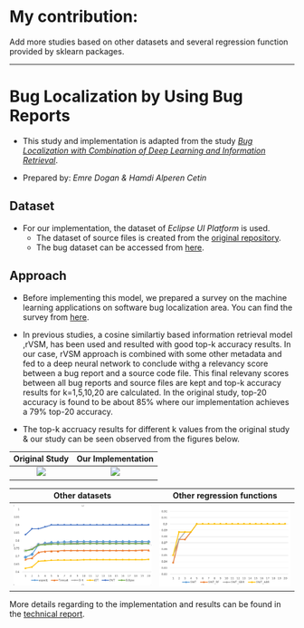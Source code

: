 # My contribution:
Add more studies based on other datasets and several regression function provided by sklearn packages.

----------------------------------------------------------------------------------------------------------------------------------------------


# Bug Localization by Using Bug Reports

- This study and implementation is adapted from the study [*Bug Localization with Combination of Deep Learning and Information Retrieval*](https://ieeexplore.ieee.org/document/7961519).

- Prepared by: *Emre Dogan & Hamdi Alperen Cetin*

## Dataset

- For our implementation, the dataset of *Eclipse UI Platform* is used.
	- The dataset of source files is created from the [original repository](https://github.com/eclipse/eclipse.platform.ui).
	- The bug dataset can be accessed from [here](https://github.com/logpai/bugrepo/tree/master/EclipsePlatform).


## Approach
- Before implementing this model, we prepared a survey on the machine learning applications on software bug localization area. You can find the survey from [here](./doc/survey.pdf).

- In previous studies, a cosine similartiy based information retrieval model ,rVSM, has been used and resulted with good top-k accuracy results. In our case, rVSM approach is combined with some other metadata and fed to a deep neural network to conclude withg a relevancy score between a bug report and a source code file. This final relevany scores between all bug reports and source files are kept and top-k accuracy results for k=1,5,10,20 are calculated. In the original study, top-20 accuracy is found to be about 85% where our implementation achieves a 79% top-20 accuracy.

- The top-k accruacy results for different k values from the original study & our study can be seen observed from the figures below.

Original Study                  |  Our Implementation
:------------------------------:|:------------------------------:
![](./fig/origResults.png)  |  ![](./fig/ourResults.png)

Other datasets              |  Other regression functions
:------------------------------:|:------------------------------:
![](./fig/dataset.png)  |  ![](./fig/rf.png)

More details regarding to the implementation and results can be found in the [technical report](./doc/final_report.pdf).
